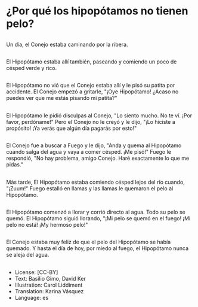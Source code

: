 # ¿Por qué los hipopótamos no tienen pelo?

##
Un día, el Conejo estaba caminando por la ribera.

##
El Hipopótamo estaba allí también, paseando y comiendo un poco de césped verde y rico.

##
El Hipopótamo no vió que el Conejo estaba allí y le pisó su patita por accidente. El Conejo empezó a gritarle, "¡Oye Hipopótamo! ¿Acaso no puedes ver que me estás pisando mi patita?"

##
El Hipopótamo le pidió disculpas al Conejo, "Lo siento mucho. No te ví. ¡Por favor, perdóname!" Pero el Conejo no le creyó y le dijo, "¡Lo hiciste a propósito! ¡Ya verás que algún día pagarás por esto!"

##
El Conejo fue a buscar a Fuego y le dijo, "Anda y quema al Hipopótamo cuando salga del agua y vaya a comer césped. ¡Me pisó!" Fuego le respondió, "No hay problema, amigo Conejo. Haré exactamente lo que me pidas."

##
Más tarde, El Hipopótamo estaba comiendo césped lejos del río cuando, "¡Zuum!" Fuego estalló en llamas y las llamas le quemaron el pelo al Hipopótamo.

##
El Hipopótamo comenzó a llorar y corrió directo al agua. Todo su pelo se quemó. El Hipopótamo siguió llorando, "¡Mi pelo se quemó en el fuego! ¡Mi pelo no está! ¡My hermoso pelo!"

##
El Conejo estaba muy feliz de que el pelo del Hipopótamo se había quemado. Y hasta el día de hoy, por miedo al fuego, el Hipopótamo nunca se aleja del agua.

##
* License: [CC-BY]
* Text: Basilio Gimo, David Ker
* Illustration: Carol Liddiment
* Translation: Karina Vásquez
* Language: es
